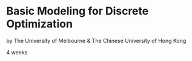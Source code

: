 # Basic Modeling for Discrete Optimization

by The University of Melbourne & The Chinese University of Hong Kong

4 weeks 
